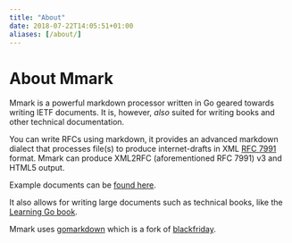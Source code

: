 ```yaml
---
title: "About"
date: 2018-07-22T14:05:51+01:00
aliases: [/about/]
---
```


# About Mmark

Mmark is a powerful markdown processor written in Go geared towards writing IETF documents. It is,
however, *also* suited for writing books and other technical documentation.

You can write RFCs using markdown, it provides an advanced markdown dialect that processes
file(s) to produce internet-drafts in XML [RFC 7991](https://tools.ietf.org/html/rfc7991)
format. Mmark can produce XML2RFC (aforementioned RFC 7991) v3 and HTML5 output.

Example documents can be [found here](https://github.com/mmarkdown/mmark/tree/master/rfc).

It also allows for writing large documents such as technical books, like the
[Learning Go book](https://miek.nl/go).

Mmark uses [gomarkdown](https://github.com/gomarkdown/markdown) which is a fork of
[blackfriday](https://github.com/russross/blackfriday/).

